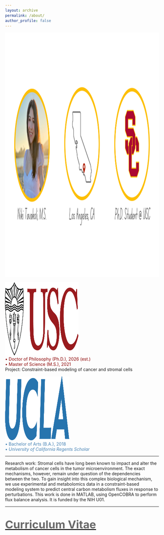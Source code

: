 ```yaml
---
layout: archive
permalink: /about/
author_profile: false
---
```

<center>
<img src="/images/banner.png" alt="home_logo" width="800" height="800">
</center>

<p>
<img src="/images/uscMono.png" alt="usc_logo" width="240" height="240">
<br>
<font color="darkred"> • Doctor of Philosophy (Ph.D.), 2026 (est.) </font> <br>
<font color="darkred">  • Master of Science (M.S.), 2021 </font>  <br>
Project: Constraint-based modeling of cancer and stromal cells
</p>
<p>
<img src="/images/ucla.png" alt="ucla_logo" width="210" height="210">
<br>
<font color="steelblue"> • Bachelor of Arts (B.A.), 2018 <br> </font>
<font color="steelblue"> • <i> University of California Regents Scholar </i> </font> <br>

<hr>
Research work: Stromal cells have long been known to impact and alter the metabolism of cancer cells in the tumor microenvironment. The exact mechanisms, however, remain under question of the dependencies between the two. To gain insight into this complex biological mechanism, we use experimental and metabolomics data in a constraint-based modeling system to predict central carbon metabolism fluxes in response to perturbations. This work is done in MATLAB, using OpenCOBRA to perform flux balance analysis. It is funded by the NIH U01. 
<hr>


<p style="font-size:36px">
<tr><td><a href="/pdfs/NT_Curricula_Vitae.pdf"><font color="DimGray"> <b> Curriculum Vitae </b> </font></a></td></tr>
</p>
